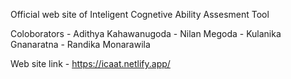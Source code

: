 Official web site of Inteligent Cognetive Ability Assesment Tool

Coloborators - Adithya Kahawanugoda
             - Nilan Megoda
             - Kulanika Gnanaratna
             - Randika Monarawila

Web site link - https://icaat.netlify.app/
